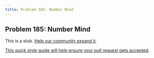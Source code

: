 ```yaml
---
title: Problem 185: Number Mind
---
```

## Problem 185: Number Mind

This is a stub. <a href='https://github.com/freecodecamp/guides/tree/master/src/pages/certifications/coding-interview-prep/project-euler/problem-185-number-mind/index.md' target='_blank' rel='nofollow'>Help our community expand it</a>.

<a href='https://github.com/freecodecamp/guides/blob/master/README.md' target='_blank' rel='nofollow'>This quick style guide will help ensure your pull request gets accepted</a>.

<!-- The article goes here, in GitHub-flavored Markdown. Feel free to add YouTube videos, images, and CodePen/JSBin embeds  -->
